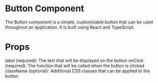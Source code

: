 # Button Component

The Button component is a simple, customizable button that can be used throughout an application. It is built using React and TypeScript.

# Props

label (required): The text that will be displayed on the button
onClick (required): The function that will be called when the button is clicked
className (optional): Additional CSS classes that can be applied to the button
